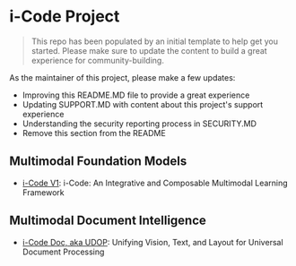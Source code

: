 # i-Code Project

> This repo has been populated by an initial template to help get you started. Please
> make sure to update the content to build a great experience for community-building.

As the maintainer of this project, please make a few updates:

- Improving this README.MD file to provide a great experience
- Updating SUPPORT.MD with content about this project's support experience
- Understanding the security reporting process in SECURITY.MD
- Remove this section from the README

## Multimodal Foundation Models
- [i-Code V1](https://github.com/microsoft/unilm/tree/master/i-Code-V1): i-Code: An Integrative and Composable Multimodal Learning Framework 

## Multimodal Document Intelligence
- [i-Code Doc, aka UDOP](https://github.com/microsoft/unilm/tree/master/i-Code-Doc): Unifying Vision, Text, and Layout for Universal Document Processing
